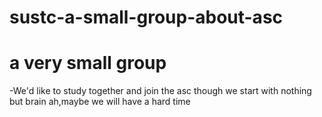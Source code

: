 # sustc-a-small-group-about-asc
a very small group
===============================================



  -We'd like to study together and join the asc though we start with nothing but brain ah,maybe we will have a hard time
